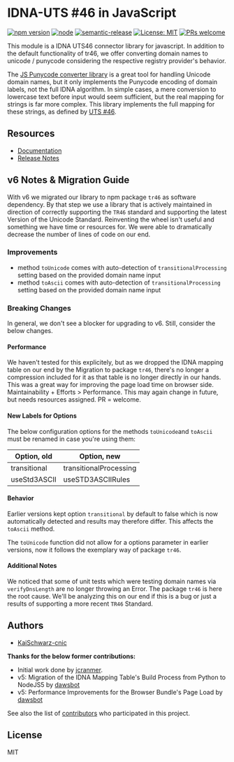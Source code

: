 # IDNA-UTS #46 in JavaScript

[![npm version](https://img.shields.io/npm/v/idna-uts46-hx.svg?style=flat)](https://www.npmjs.com/package/idna-uts46-hx)
[![node](https://img.shields.io/node/v/idna-uts46-hx.svg)](https://www.npmjs.com/package/idna-uts46-hx)
[![semantic-release](https://img.shields.io/badge/%20%20%F0%9F%93%A6%F0%9F%9A%80-semantic--release-e10079.svg)](https://github.com/semantic-release/semantic-release)
[![License: MIT](https://img.shields.io/badge/License-MIT-blue.svg)](https://opensource.org/licenses/MIT)
[![PRs welcome](https://img.shields.io/badge/PRs-welcome-brightgreen.svg)](https://github.com/hexonet/idna-uts46/blob/master/CONTRIBUTING.md)

This module is a IDNA UTS46 connector library for javascript. In addition to the default functionality of tr46, we offer converting domain names to unicode / punycode considering the respective registry provider's behavior.

The [JS Punycode converter library](https://github.com/bestiejs/punycode.js/) is
a great tool for handling Unicode domain names, but it only implements the
Punycode encoding of domain labels, not the full IDNA algorithm. In simple
cases, a mere conversion to lowercase text before input would seem sufficient,
but the real mapping for strings is far more complex. This library implements
the full mapping for these strings, as defined by
[UTS #46](http://unicode.org/reports/tr46/).

## Resources

- [Documentation](https://centralnicgroup-public.github.io/rtldev-middleware-documentation/docs/hexonet/idna-uts46/)
- [Release Notes](https://github.com/hexonet/idna-uts46/releases)

## v6 Notes & Migration Guide

With v6 we migrated our library to npm package `tr46` as software dependency. By that step we use a library that is actively maintained in direction of correctly supporting the `TR46` standard and supporting the latest Version of the Unicode Standard. Reinventing the wheel isn't useful and something we have time or resources for. We were able to dramatically decrease the number of lines of code on our end.

### Improvements

- method `toUnicode` comes with auto-detection of `transitionalProcessing` setting based on the provided domain name input
- method `toAscii` comes with auto-detection of `transitionalProcessing` setting based on the provided domain name input

### Breaking Changes

In general, we don't see a blocker for upgrading to v6. Still, consider the below changes.

#### Performance

We haven't tested for this explicitely, but as we dropped the IDNA mapping table on our end by the Migration to package `tr46`, there's no longer a compression included for it as that table is no longer directly in our hands. This was a great way for improving the page load time on browser side. Maintainability + Efforts > Performance. This may again change in future, but needs resources assigned. PR = welcome.

#### New Labels for Options

The below configuration options for the methods `toUnicode`and `toAscii` must be renamed in case you're using them:

| **Option, old** | **Option, new**        |
| --------------- | ---------------------- |
| transitional    | transitionalProcessing |
| useStd3ASCII    | useSTD3ASCIIRules      |

#### Behavior

Earlier versions kept option `transitional` by default to false which is now automatically detected and results may therefore differ.
This affects the `toAscii` method.

The `toUnicode` function did not allow for a options parameter in earlier versions, now it follows the exemplary way of package `tr46`.

#### Additional Notes

We noticed that some of unit tests which were testing domain names via `verifyDnsLength` are no longer throwing an Error.
The package `tr46` is here the root cause. We'll be analyzing this on our end if this is a bug or just a results of supporting a more recent `TR46` Standard.

## Authors

- [KaiSchwarz-cnic](https://github.com/kaischwarz-cnic)

**Thanks for the below former contributions:**

- Initial work done by [jcranmer](https://github.com/jcranmer).
- v5: Migration of the IDNA Mapping Table's Build Process from Python to NodeJS5 by [dawsbot](https://github.com/dawsbot)
- v5: Performance Improvements for the Browser Bundle's Page Load by [dawsbot](https://github.com/dawsbot)

See also the list of [contributors](https://github.com/hexonet/idna-uts46/graphs/contributors) who participated in this project.

## License

MIT
